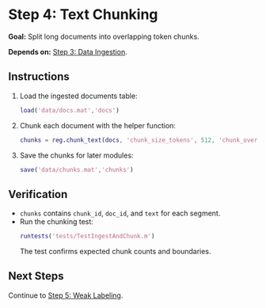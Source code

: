 # Step 4: Text Chunking

**Goal:** Split long documents into overlapping token chunks.

**Depends on:** [Step 3: Data Ingestion](step03_data_ingestion.md).

## Instructions
1. Load the ingested documents table:
   ```matlab
   load('data/docs.mat','docs')
   ```
2. Chunk each document with the helper function:
   ```matlab
   chunks = reg.chunk_text(docs, 'chunk_size_tokens', 512, 'chunk_overlap', 64);
   ```
3. Save the chunks for later modules:
   ```matlab
   save('data/chunks.mat','chunks')
   ```

## Verification
- `chunks` contains `chunk_id`, `doc_id`, and `text` for each segment.
- Run the chunking test:
  ```matlab
  runtests('tests/TestIngestAndChunk.m')
  ```
  The test confirms expected chunk counts and boundaries.

## Next Steps
Continue to [Step 5: Weak Labeling](step05_weak_labeling.md).
